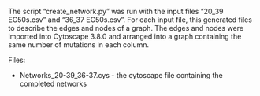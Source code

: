 The script “create_network.py” was run with the input files “20_39 EC50s.csv” and “36_37 EC50s.csv”. For each input file, this generated files to describe the edges and nodes of a graph.  The edges and nodes were imported into Cytoscape 3.8.0 and arranged into a graph containing the same number of mutations in each column. 

Files:
* Networks_20-39_36-37.cys - the cytoscape file containing the completed networks
